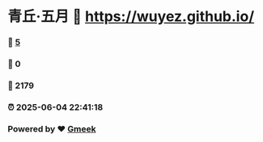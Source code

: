 # 青丘·五月 :link: https://wuyez.github.io/ 
### :page_facing_up: [5](https://wuyez.github.io//tag.html) 
### :speech_balloon: 0 
### :hibiscus: 2179 
### :alarm_clock: 2025-06-04 22:41:18 
### Powered by :heart: [Gmeek](https://github.com/Meekdai/Gmeek)
